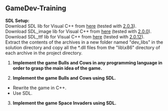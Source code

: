 ## GameDev-Training

**SDL Setup:**  
Download SDL lib for Visual C++ from [here](http://libsdl.org/download-2.0.php) (tested with [2.0.3](http://libsdl.org/release/SDL2-devel-2.0.3-VC.zip)).  
Download SDL\_image lib for Visual C++ from [here](https://www.libsdl.org/projects/SDL_image/) (tested with [2.0.0](https://www.libsdl.org/projects/SDL_image/release/SDL2_image-devel-2.0.0-VC.zip)).  
Download SDL\_ttf lib for Visual C++ from [here](http://www.libsdl.org/projects/SDL_ttf/) (tested with [2.0.12](http://www.libsdl.org/projects/SDL_ttf/release/SDL2_ttf-devel-2.0.12-VC.zip)).  
Extract the contents of the archives in a new folder named "dev_libs" in the solution directory and copy all the *.dll files from the "lib\x86" directory of each archive in the project directory.

1. **Implement the game Bulls and Cows in any programming language in order to grasp the main idea of the game.**

2. **Implement the game Bulls and Cows using SDL.**  
  * Rewrite the game in C++.
  * Use SDL.
  
3. **Implement the game Space Invaders using SDL.**
